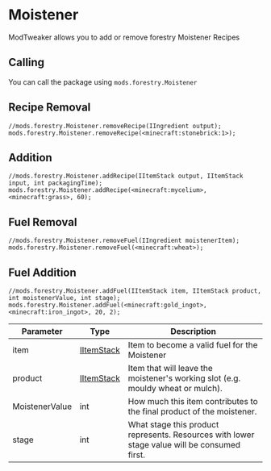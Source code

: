 # Moistener

ModTweaker allows you to add or remove forestry Moistener Recipes

## Calling
You can call the  package using `mods.forestry.Moistener`

## Recipe Removal

```zenscript
//mods.forestry.Moistener.removeRecipe(IIngredient output);
mods.forestry.Moistener.removeRecipe(<minecraft:stonebrick:1>);
```


## Addition

```zenscript
//mods.forestry.Moistener.addRecipe(IItemStack output, IItemStack input, int packagingTime); 
mods.forestry.Moistener.addRecipe(<minecraft:mycelium>, <minecraft:grass>, 60); 
```

## Fuel Removal
```zenscript
//mods.forestry.Moistener.removeFuel(IIngredient moistenerItem);
mods.forestry.Moistener.removeFuel(<minecraft:wheat>);

```


## Fuel Addition
```zenscript
//mods.forestry.Moistener.addFuel(IItemStack item, IItemStack product, int moistenerValue, int stage);
mods.forestry.Moistener.addFuel(<minecraft:gold_ingot>, <minecraft:iron_ingot>, 20, 2);
```

|Parameter       | Type                                   | Description                                                                                |
|----------------|----------------------------------------|--------------------------------------------------------------------------------------------|
|item            |[IItemStack](/Vanilla/Items/IItemStack/) |Item to become a valid fuel for the Moistener                                               |
|product         |[IItemStack](/Vanilla/Items/IItemStack/) |Item that will leave the moistener's working slot (e.g. mouldy wheat or mulch).             |
|MoistenerValue  |int                                     |How much this item contributes to the final product of the moistener.                       |
|stage           |int                                     |What stage this product represents. Resources with lower stage value will be consumed first.|